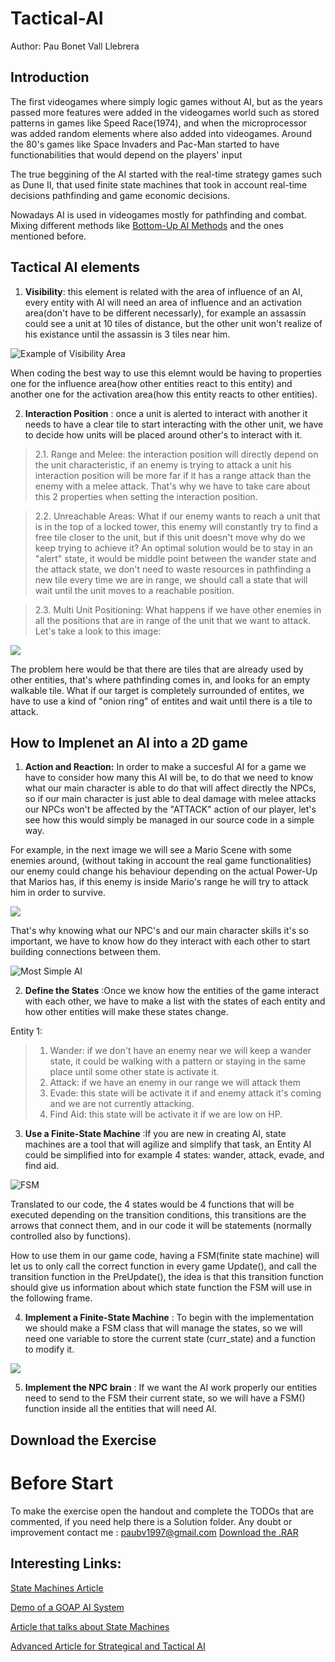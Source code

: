 # Tactical-AI 
Author: Pau Bonet Vall Llebrera

## Introduction
The first videogames where simply logic games without AI, but as the years passed more features were added in the videogames world such as stored patterns in games like Speed Race(1974), and when the microprocessor was added random elements where also added into videogames. Around the 80's games like Space Invaders and Pac-Man started to have functionabilities that would depend on the players' input

The true beggining of the AI started with the real-time strategy games such as Dune II, that used finite state machines that took in account real-time decisions pathfinding and game economic decisions.

Nowadays AI is used in videogames mostly for pathfinding and combat. Mixing different methods like [Bottom-Up AI Methods](https://en.wikipedia.org/wiki/Top-down_and_bottom-up_design) and the ones mentioned before.

## Tactical AI elements

1. **Visibility**: this element is related with the area of influence of an AI, every entity with AI will need an area of influence and an activation area(don't have to be different necessarly), for example an assassin could see a unit at 10 tiles of distance, but the other unit won't realize of his existance until the assassin is 3 tiles near him. 

![Example of Visibility Area](http://imgur.com/S1Qumbc.png)

When coding the best way to use this elemnt would be having to properties one for the influence area(how other entities react to this entity) and another one for the activation area(how this entity reacts to other entities).


2. **Interaction Position** : once a unit is alerted to interact with another it needs to have a clear tile to start interacting with the other unit, we have to decide how units will be placed around other's to interact with it.

> 2.1. Range and Melee: the interaction position will directly depend on the unit characteristic, if an enemy is trying to attack a unit his interaction position will be more far if it has a range attack than the enemy with a melee attack. That's why we have to take care about this 2 properties when setting the interaction position.

> 2.2. Unreachable Areas: What if our enemy wants to reach a unit that is in the top of a locked tower, this enemy will constantly try to find a free tile closer to the unit, but if this unit doesn't move why do we keep trying to achieve it?
An optimal solution would be to stay in an "alert" state, it would be middle point between the wander state and the attack state, we don't need to waste resources in pathfinding a new tile every time we are in range, we should call a state that will wait until the unit moves to a reachable position.

> 2.3. Multi Unit Positioning: What happens if we have other enemies in all the positions that are in range of the unit that we want to attack. Let's take a look to this image:

![](http://imgur.com/g9hq3lH.png)

The problem here would be that there are tiles that are already used by other entities, that's where pathfinding comes in, and looks for an empty walkable tile. What if our target is completely surrounded of entites, we have to use a kind of "onion ring" of entites and wait until there is a tile to attack.

## How to Implenet an AI into a 2D game

1. **Action and Reaction:** In order to make a succesful AI for a game we have to consider how many this AI will be, to do that we need to know what our main character is able to do that will affect directly the NPCs, so if our main character is just able to deal damage with melee attacks our NPCs won't be affected by the "ATTACK" action of our player, let's see how this would simply be managed in our source code in a simple way.

For example, in the next image we will see a Mario Scene with some enemies around, (without taking in account the real game functionalities) our enemy could change his behaviour depending on the actual Power-Up that Marios has, if this enemy is inside Mario's range he will try to attack him in order to survive.

![](http://imgur.com/QdFk8ct.jpg)

That's why knowing what our NPC's and our main character skills it's so important, we have to know how do they interact with each other to start building connections between them.

![Most Simple AI](http://imgur.com/L3Lxvtg.png)

2. **Define the States** :Once we know how the entities of the game interact with each other, we have to make a list with the states of each entity and how other entities will make these states change.

Entity 1:
> 1. Wander: if we don't have an enemy near we will keep a wander state, it could be walking with a pattern or staying in the same place until some other state is activate it.
> 2. Attack: if we have an enemy in our range we will attack them
> 3. Evade: this state will be activate it if and enemy attack it's coming and we are not currently attacking.
> 4. Find Aid: this state will be activate it if we are low on HP.

3. **Use a Finite-State Machine** :If you are new in creating AI, state machines are a tool that will agilize and simplify that task, an Entity AI could be simplified into for example 4 states: wander, attack, evade, and find aid.

![FSM](http://imgur.com/OgHWyD8.png)

Translated to our code, the 4 states would be 4 functions that will be executed depending on the transition conditions, this transitions are the arrows that connect them, and in our code it will be statements (normally controlled also by functions).

How to use them in our game code, having a FSM(finite state machine) will let us to only call the correct function in every game Update(), and call the transition function in the PreUpdate(), the idea is that this transition function should give us information about which state function the FSM will use in the following frame. 

4. **Implement a Finite-State Machine** : To begin with the implementation we should make a FSM class that will manage the states, so we will need one variable to store the current state (curr_state) and a function to modify it.

![](http://imgur.com/ePZT3nE.png)

5. **Implement the NPC brain** : If we want the AI work properly our entities need to send to the FSM their current state, so we will have a FSM() function inside all the entities that will need AI. 
## Download the Exercise
# Before Start
To make the exercise open the handout and complete the TODOs that are commented, if you need help there is a Solution folder.
Any doubt or improvement contact me : paubv1997@gmail.com
[Download the .RAR](https://github.com/BooLAW/Tactical-AI/releases)



## Interesting Links:

[State Machines Article](https://gamedevelopment.tutsplus.com/tutorials/finite-state-machines-theory-and-implementation--gamedev-11867)

[Demo of a GOAP AI System](https://gamedevelopment.tutsplus.com/tutorials/goal-oriented-action-planning-for-a-smarter-ai--cms-20793)

[Article that talks about State Machines](https://www.gamedev.net/resources/_/technical/artificial-intelligence/a-practical-guide-to-building-a-complete-game-a-r784)

[Advanced Article for Strategical and Tactical AI](http://www.cse.scu.edu/~tschwarz/COEN129/PPT/Tactical%20and%20Strategical%20AI.pdf)


